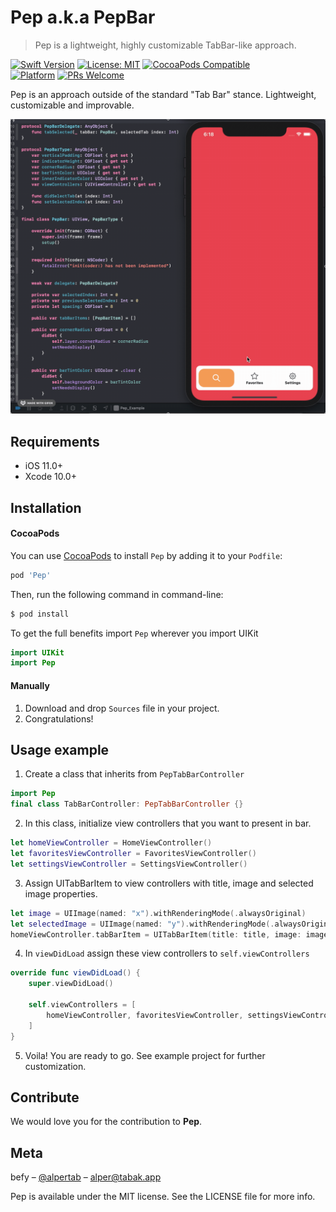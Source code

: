 # Pep a.k.a PepBar
> Pep is a lightweight, highly customizable TabBar-like approach.

[![Swift Version](https://img.shields.io/badge/Swift-5.0.x-orange.svg)](https://swift.org)
[![License: MIT](https://img.shields.io/badge/License-MIT-yellow.svg)](https://opensource.org/licenses/MIT)
[![CocoaPods Compatible](https://img.shields.io/cocoapods/v/EZSwiftExtensions.svg)](https://img.shields.io/cocoapods/v/LFAlertController.svg)  
[![Platform](https://img.shields.io/cocoapods/p/LFAlertController.svg?style=flat)](http://cocoapods.org/pods/LFAlertController)
[![PRs Welcome](https://img.shields.io/badge/PRs-welcome-brightgreen.svg?style=flat-square)](http://makeapullrequest.com)

Pep is an approach outside of the standard "Tab Bar" stance. Lightweight, customizable and improvable.

![](Screenshots/example.gif)

## Requirements

- iOS 11.0+
- Xcode 10.0+

## Installation

#### CocoaPods
You can use [CocoaPods](http://cocoapods.org/) to install `Pep` by adding it to your `Podfile`:

```ruby
pod 'Pep'
```
Then, run the following command in command-line:

```bash
$ pod install
```

To get the full benefits import `Pep` wherever you import UIKit

``` swift
import UIKit
import Pep
```

#### Manually
1. Download and drop ```Sources``` file  in your project.  
2. Congratulations!  

## Usage example

1. Create a class that inherits from ```PepTabBarController```
```swift
import Pep
final class TabBarController: PepTabBarController {}
```
2. In this class, initialize view controllers that you want to present in bar.
```swift
let homeViewController = HomeViewController()
let favoritesViewController = FavoritesViewController()
let settingsViewController = SettingsViewController()
```
3. Assign UITabBarItem to view controllers with title, image and selected image properties.
```swift
let image = UIImage(named: "x").withRenderingMode(.alwaysOriginal)
let selectedImage = UIImage(named: "y").withRenderingMode(.alwaysOriginal)
homeViewController.tabBarItem = UITabBarItem(title: title, image: image, selectedImage: selectedImage)
```
4. In ```viewDidLoad``` assign these view controllers to `self.viewControllers`
```swift
override func viewDidLoad() {
    super.viewDidLoad()

    self.viewControllers = [
        homeViewController, favoritesViewController, settingsViewController
    ]
}
```
5. Voila! You are ready to go. See example project for further customization.

## Contribute

We would love you for the contribution to **Pep**.


## Meta

befy – [@alpertab](https://twitter.com/alpertab) – alper@tabak.app

Pep is available under the MIT license. See the LICENSE file for more info.
